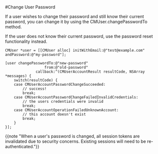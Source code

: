 #Change User Password

If a user wishes to change their password and still know their current password, you can change it by using the CMUser.changePasswordTo method.

If the user does not know their current password, use the password reset functionality instead.

```objc
CMUser *user = [[CMUser alloc] initWithEmail:@"test@example.com" andPassword:@"my-password"];
 
[user changePasswordTo:@"new-password"
                  from:@"old-password"
              callback:^(CMUserAccountResult resultCode, NSArray *messages) {
    switch(resultCode) {
    case CMUserAccountPasswordChangeSucceeded:
        // success!
        break;
    case CMUserAccountPasswordChangeFailedInvalidCredentials:
        // the users credentials were invalid
        break;
    case CMUserAccountOperationFailedUnknownAccount:
        // this account doesn't exist
        break;
    }
}];
```
{{note "When a user's password is changed, all session tokens are invalidated due to security concerns. Existing sessions will need to be re-authenticated."}}